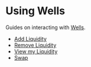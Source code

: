 # Using Wells

Guides on interacting with [Wells](../../components/well.md).

* [Add Liquidity](add-liquidity.md)
* [Remove Liquidity](remove-liquidity.md)
* [View my Liquidity](view-my-liquidity.md)
* [Swap](swap.md)
